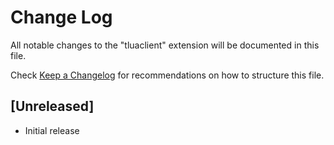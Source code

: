 # Change Log

All notable changes to the "tluaclient" extension will be documented in this file.

Check [Keep a Changelog](http://keepachangelog.com/) for recommendations on how to structure this file.

## [Unreleased]

- Initial release